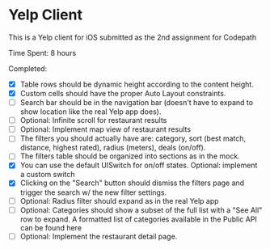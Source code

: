 # Yelp Client
This is a Yelp client for iOS submitted as the 2nd assignment for Codepath

Time Spent: 8 hours

Completed: 
* [x] Table rows should be dynamic height according to the content height.
* [x] Custom cells should have the proper Auto Layout constraints.
* [ ] Search bar should be in the navigation bar (doesn't have to expand to show location like the real Yelp app does).
* [ ] Optional: Infinite scroll for restaurant results
* [ ] Optional: Implement map view of restaurant results
* [ ] The filters you should actually have are: category, sort (best match, distance, highest rated), radius (meters), deals (on/off).
* [ ] The filters table should be organized into sections as in the mock.
* [x] You can use the default UISwitch for on/off states. Optional: implement a custom switch
* [x] Clicking on the "Search" button should dismiss the filters page and trigger the search w/ the new filter settings.
* [ ] Optional: Radius filter should expand as in the real Yelp app
* [ ] Optional: Categories should show a subset of the full list with a "See All" row to expand. A formatted list of categories available in the Public API can be found here
* [ ] Optional: Implement the restaurant detail page.
